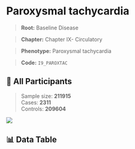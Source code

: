 # Paroxysmal tachycardia

> **Root:** Baseline Disease  

> **Chapter:** Chapter IX- Circulatory  

> **Phenotype:** Paroxysmal tachycardia  

> **Code:** `I9_PAROXTAC`

## 🧪 All Participants  
> Sample size: **211915**  
> Cases: **2311**  
> Controls: **209604**
<img src="/Sensitive/Figures/ALL/Incidence/I9_PAROXTAC.png"/>

## 📊 Data Table
<CsvTableMRF src="/Sensitive/Data/ALL/Incidence/COX_I9_PAROXTAC.csv"/>

